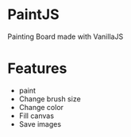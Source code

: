 # PaintJS
Painting Board made with VanillaJS  

# Features
- paint
- Change brush size
- Change color
- Fill canvas
- Save images
